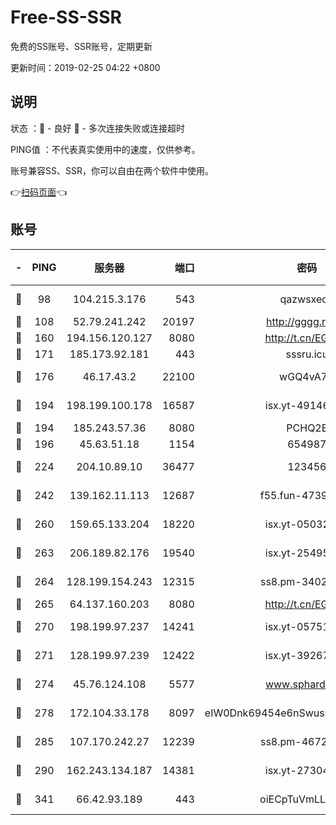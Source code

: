 # Free-SS-SSR

免费的SS账号、SSR账号，定期更新

更新时间：2019-02-25 04:22 +0800

## 说明

状态     ：🙂 - 良好 🙁 - 多次连接失败或连接超时

PING值   ：不代表真实使用中的速度，仅供参考。

账号兼容SS、SSR，你可以自由在两个软件中使用。

👉[扫码页面](https://liesauer.github.io/free-ss-ssr.github.io/)👈

## 账号

|-|PING|服务器|端口|密码|加密方式|区域|
|:----:|:----:|:-----:|-----:|:----:|:----:|:----:|
|🙂|98|104.215.3.176|543|qazwsxedc|aes-256-gcm|JP|
|🙂|108|52.79.241.242|20197|http://gggg.rocks|chacha20|KR|
|🙂|160|194.156.120.127|8080|http://t.cn/EGJIyrl|rc4-md5|RU|
|🙂|171|185.173.92.181|443|sssru.icu|rc4-md5|RU|
|🙂|176|46.17.43.2|22100|wGQ4vA7D|aes-256-gcm|RU|
|🙂|194|198.199.100.178|16587|isx.yt-49146501|aes-256-cfb|US|
|🙂|194|185.243.57.36|8080|PCHQ2E|rc4-md5|US|
|🙂|196|45.63.51.18|1154|654987|chacha20|US|
|🙂|224|204.10.89.10|36477|123456|aes-256-cfb|US|
|🙂|242|139.162.11.113|12687|f55.fun-47392375|aes-256-cfb|SG|
|🙂|260|159.65.133.204|18220|isx.yt-05032112|aes-256-cfb|SG|
|🙂|263|206.189.82.176|19540|isx.yt-25495933|aes-256-cfb|SG|
|🙂|264|128.199.154.243|12315|ss8.pm-34025795|aes-256-cfb|SG|
|🙂|265|64.137.160.203|8080|http://t.cn/EGJIyrl|rc4-md5|CA|
|🙂|270|198.199.97.237|14241|isx.yt-05751748|aes-256-cfb|US|
|🙂|271|128.199.97.239|12422|isx.yt-39267697|aes-256-cfb|SG|
|🙂|274|45.76.124.108|5577|www.sphard.com|aes-256-cfb|AU|
|🙂|278|172.104.33.178|8097|eIW0Dnk69454e6nSwuspv9DmS201tQ0D|aes-256-cfb|SG|
|🙂|285|107.170.242.27|12239|ss8.pm-46728067|aes-256-cfb|US|
|🙂|290|162.243.134.187|14381|isx.yt-27304607|aes-256-cfb|US|
|🙂|341|66.42.93.189|443|oiECpTuVmLLxk4Ts|aes-256-cfb|US|
